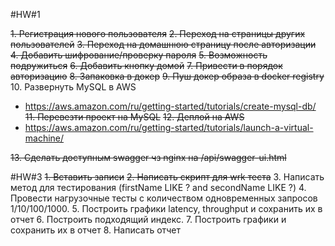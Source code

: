 #HW#1

~~1. Регистрация нового пользователя~~
~~2. Переход на страницы других пользователей~~
~~3. Переход на домашнюю страницу после авторизации~~
~~4. Добавить шифрование/проверку пароля~~
~~5. Возможность подружиться~~
~~6. Добавить кнопку домой~~
~~7. Привести в порядок авторизацию~~
~~8. Запаковка в докер~~
~~9. Пуш докер образа в docker registry~~
10. Развернуть MySQL в AWS
  - https://aws.amazon.com/ru/getting-started/tutorials/create-mysql-db/
~~11. Перевезти проект на MySQL~~
~~12. Деплой на AWS~~
  - https://aws.amazon.com/ru/getting-started/tutorials/launch-a-virtual-machine/
  
~~13. Сделать доступным swagger чз nginx на /api/swagger-ui.html~~


#HW#3
~~1. Вставить записи~~
~~2. Написать скрипт для wrk теста~~
3. Написать метод для тестирования (firstName LIKE ? and secondName LIKE ?)
4. Провести нагрузочные тесты с количеством одновременных запросов 1/10/100/1000.
5. Построить графики latency, throughput и сохранить их в отчет
6. Построить подходящий индекс.
7. Построить графики и сохранить их в отчет
8. Написать отчет